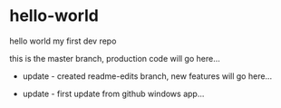 # hello-world
hello world my first dev repo

this is the master branch, production code will go here...

- update -
created readme-edits branch, new features will go here...

- update - 
first update from github windows app...
